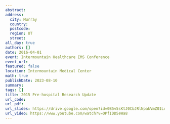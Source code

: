 ```yaml
---
abstract: 
address:
  city: Murray
  country:
  postcode: 
  region: UT
  street: 
all_day: true
authors: []
date: 2016-04-01
event: Intermountain Healthcare EMS Conference
event_url: 
featured: false
location: Intermountain Medical Center
math: true
publishDate: 2023-08-10
summary: 
tags: []
title: 2015 Pre-hospital Research Update
url_code: 
url_pdf: 
url_slides: https://drive.google.com/open?id=0B5v5sKtJ0CbJRlNpakVmZ01Ld2c
url_video: https://www.youtube.com/watch?v=OPfIDD5eWa8
---
```

